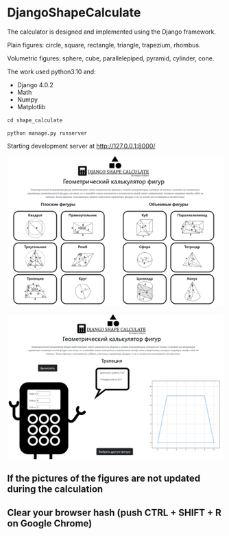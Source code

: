 # DjangoShapeCalculate
The calculator is designed and implemented using the Django framework.

Plain figures: circle, square, rectangle, triangle, trapezium, rhombus.

Volumetric figures: sphere, cube, parallelepiped, pyramid, cylinder, cone.

The work used python3.10 and:

- Django 4.0.2
- Math
- Numpy
- Matplotlib

```shell
cd shape_calculate
```

```shell
python manage.py runserver
```
Starting development server at http://127.0.0.1:8000/

![alt text](shape_calculate/static/calculate/img/main.png "Main page")

![alt text](shape_calculate/static/calculate/img/main2.png "Trapezoid")



## If the pictures of the figures are not updated during the calculation
## Clear your browser hash (push CTRL + SHIFT + R on Google Chrome) 